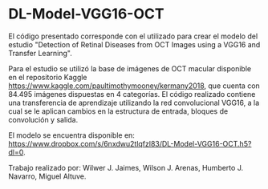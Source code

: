 # DL-Model-VGG16-OCT
El código presentado corresponde con el utilizado para crear el modelo del estudio "Detection of Retinal Diseases from OCT Images using a VGG16 and Transfer Learning".

Para el estudio se utilizó la base de imágenes de OCT macular disponible en el repositorio Kaggle https://www.kaggle.com/paultimothymooney/kermany2018, que cuenta con 84.495 imágenes dispuestas en 4 categorías. El código realizado contiene una transferencia de aprendizaje utilizando la red convolucional VGG16, a la cual se le aplican cambios en la estructura de entrada, bloques de convolución y salida.

El modelo se encuentra disponible en: https://www.dropbox.com/s/6nxdwu2tlqfzl83/DL-Model-VGG16-OCT.h5?dl=0.

Trabajo realizado por:
Wilwer J. Jaimes,
Wilson J. Arenas,
Humberto J. Navarro,
Miguel Altuve.
